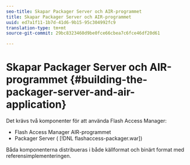 ```yaml
---
seo-title: Skapar Packager Server och AIR-programmet
title: Skapar Packager Server och AIR-programmet
uuid: ed7a1f11-1b7d-41d6-9b15-95c304992fc9
translation-type: tm+mt
source-git-commit: 29bc8323460d9be0fce66cbea7c6fce46df20d61

---
```



# Skapar Packager Server och AIR-programmet {#building-the-packager-server-and-air-application}

Det krävs två komponenter för att använda Flash Access Manager:

* Flash Access Manager AIR-programmet
* Packager Server ( [!DNL flashaccess-packager.war])

Båda komponenterna distribueras i både källformat och binärt format med referensimplementeringen.
